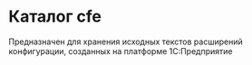 # Каталог cfe

Предназначен для хранения исходных текстов расширений конфигурации, созданных на платформе 1С:Предприятие
